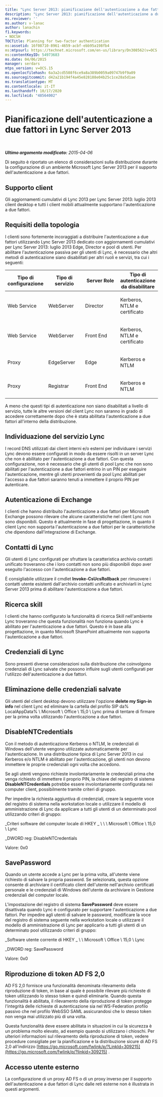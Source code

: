 ```yaml
---
title: "Lync Server 2013: pianificazione dell'autenticazione a due fattori"
description: "Lync Server 2013: pianificazione dell'autenticazione a due fattori."
ms.reviewer: ''
ms.author: v-lanac
author: lanachin
f1.keywords:
- NOCSH
TOCTitle: Planning for two-factor authentication
ms:assetid: 16f08710-8961-4659-acbf-ebb95a198fb4
ms:mtpsurl: https://technet.microsoft.com/en-us/library/Dn308562(v=OCS.15)
ms:contentKeyID: 54973683
ms.date: 04/06/2015
manager: serdars
mtps_version: v=OCS.15
ms.openlocfilehash: 6a3a2cd5508f6ce9a8a389b0059a09747b9f9a09
ms.sourcegitcommit: d42a21b194f4a45e828188e04b25c1ce28a5d1ae
ms.translationtype: MT
ms.contentlocale: it-IT
ms.lasthandoff: 10/17/2020
ms.locfileid: "48564002"
---
```

# <a name="planning-for-two-factor-authentication-in-lync-server-2013"></a>Pianificazione dell'autenticazione a due fattori in Lync Server 2013

<div data-xmlns="http://www.w3.org/1999/xhtml">

<div class="topic" data-xmlns="http://www.w3.org/1999/xhtml" data-msxsl="urn:schemas-microsoft-com:xslt" data-cs="https://msdn.microsoft.com/">

<div data-asp="https://msdn2.microsoft.com/asp">



</div>

<div id="mainSection">

<div id="mainBody">

<span> </span>

_**Ultimo argomento modificato:** 2015-04-06_

Di seguito è riportato un elenco di considerazioni sulla distribuzione durante la configurazione di un ambiente Microsoft Lync Server 2013 per il supporto dell'autenticazione a due fattori.

<div>

## <a name="client-support"></a>Supporto client

Gli aggiornamenti cumulativi di Lync 2013 per Lync Server 2013: luglio 2013 client desktop e tutti i client mobili attualmente supportano l'autenticazione a due fattori.

</div>

<div>

## <a name="topology-requirements"></a>Requisiti della topologia

I clienti sono fortemente incoraggiati a distribuire l'autenticazione a due fattori utilizzando Lync Server 2013 dedicato con aggiornamenti cumulativi per Lync Server 2013: luglio 2013 Edge, Director e pool di utenti. Per abilitare l'autenticazione passiva per gli utenti di Lync, è necessario che altri metodi di autenticazione siano disabilitati per altri ruoli e servizi, tra cui i seguenti:


<table>
<colgroup>
<col style="width: 25%" />
<col style="width: 25%" />
<col style="width: 25%" />
<col style="width: 25%" />
</colgroup>
<thead>
<tr class="header">
<th>Tipo di configurazione</th>
<th>Tipo di servizio</th>
<th>Server Role</th>
<th>Tipo di autenticazione da disabilitare</th>
</tr>
</thead>
<tbody>
<tr class="odd">
<td><p>Web Service</p></td>
<td><p>WebServer</p></td>
<td><p>Director</p></td>
<td><p>Kerberos, NTLM e certificato</p></td>
</tr>
<tr class="even">
<td><p>Web Service</p></td>
<td><p>WebServer</p></td>
<td><p>Front End</p></td>
<td><p>Kerberos, NTLM e certificato</p></td>
</tr>
<tr class="odd">
<td><p>Proxy</p></td>
<td><p>EdgeServer</p></td>
<td><p>Edge</p></td>
<td><p>Kerberos e NTLM</p></td>
</tr>
<tr class="even">
<td><p>Proxy</p></td>
<td><p>Registrar</p></td>
<td><p>Front End</p></td>
<td><p>Kerberos e NTLM</p></td>
</tr>
</tbody>
</table>


A meno che questi tipi di autenticazione non siano disabilitati a livello di servizio, tutte le altre versioni del client Lync non saranno in grado di accedere correttamente dopo che è stata abilitata l'autenticazione a due fattori all'interno della distribuzione.

</div>

<div>

## <a name="lync-service-discovery"></a>Individuazione del servizio Lync

I record DNS utilizzati dai client interni e/o esterni per individuare i servizi Lync devono essere configurati in modo da essere risolti in un server Lync che non è abilitato per l'autenticazione a due fattori. Con questa configurazione, non è necessario che gli utenti di pool Lync che non sono abilitati per l'autenticazione a due fattori entrino in un PIN per eseguire l'autenticazione, mentre gli utenti provenienti da pool Lync abilitati per l'accesso a due fattori saranno tenuti a immettere il proprio PIN per autenticare.

</div>

<div>

## <a name="exchange-authentication"></a>Autenticazione di Exchange

I clienti che hanno distribuito l'autenticazione a due fattori per Microsoft Exchange possono rilevare che alcune caratteristiche nel client Lync non sono disponibili. Questo è attualmente in fase di progettazione, in quanto il client Lync non supporta l'autenticazione a due fattori per le caratteristiche che dipendono dall'integrazione di Exchange.

</div>

<div>

## <a name="lync-contacts"></a>Contatti di Lync

Gli utenti di Lync configurati per sfruttare la caratteristica archivio contatti unificato troveranno che i loro contatti non sono più disponibili dopo aver eseguito l'accesso con l'autenticazione a due fattori.

È consigliabile utilizzare il cmdlet **Invoke-CsUcsRollback** per rimuovere i contatti utente esistenti dall'archivio contatti unificato e archiviarli in Lync Server 2013 prima di abilitare l'autenticazione a due fattori.

</div>

<div>

## <a name="skill-search"></a>Ricerca skill

I clienti che hanno configurato la funzionalità di ricerca Skill nell'ambiente Lync troveranno che questa funzionalità non funziona quando Lync è abilitato per l'autenticazione a due fattori. Questo è in base alla progettazione, in quanto Microsoft SharePoint attualmente non supporta l'autenticazione a due fattori.

</div>

<div>

## <a name="lync-credentials"></a>Credenziali di Lync

Sono presenti diverse considerazioni sulla distribuzione che coinvolgono credenziali di Lync salvate che possono influire sugli utenti configurati per l'utilizzo dell'autenticazione a due fattori.

<div>

## <a name="deleting-saved-credentials"></a>Eliminazione delle credenziali salvate

Gli utenti del client desktop devono utilizzare l'opzione **delete my Sign-in info** nel client Lync ed eliminare la cartella del profilo SIP da% LocalAppData% \\ Microsoft \\ Office \\ 15,0 \\ Lync prima di tentare di firmare per la prima volta utilizzando l'autenticazione a due fattori.

</div>

<div>

## <a name="disablentcredentials"></a>DisableNTCredentials

Con il metodo di autenticazione Kerberos o NTLM, le credenziali di Windows dell'utente vengono utilizzate automaticamente per l'autenticazione. In una distribuzione tipica di Lync Server 2013 in cui Kerberos e/o NTLM è abilitato per l'autenticazione, gli utenti non devono immettere le proprie credenziali ogni volta che accedono.

Se agli utenti vengono richieste involontariamente le credenziali prima che venga richiesto di immettere il proprio PIN, la chiave del registro di sistema **DisableNTCredentials** potrebbe essere involontariamente configurata nei computer client, possibilmente tramite criteri di gruppo.

Per impedire la richiesta aggiuntiva di credenziali, creare la seguente voce del registro di sistema nella workstation locale o utilizzare il modello di amministrazione di Lync da applicare a tutti gli utenti di un determinato pool utilizzando criteri di gruppo:

\_Criteri software del computer locale di HKEY \_ \\ \\ \\ Microsoft \\ Office \\ 15,0 \\ Lync

\_DWORD reg: DisableNTCredentials

Valore: 0x0

</div>

<div>

## <a name="savepassword"></a>SavePassword

Quando un utente accede a Lync per la prima volta, all'utente viene richiesto di salvare la propria password. Se selezionata, questa opzione consente di archiviare il certificato client dell'utente nell'archivio certificati personale e le credenziali di Windows dell'utente da archiviare in Gestione credenziali del computer locale.

L'impostazione del registro di sistema **SavePassword** deve essere disattivata quando Lync è configurato per supportare l'autenticazione a due fattori. Per impedire agli utenti di salvare le password, modificare la voce del registro di sistema seguente nella workstation locale o utilizzare il modello di amministrazione di Lync per applicarlo a tutti gli utenti di un determinato pool utilizzando criteri di gruppo:

\_Software utente corrente di HKEY \_ \\ \\ Microsoft \\ Office \\ 15,0 \\ Lync

\_DWORD reg: SavePassword

Valore: 0x0

</div>

</div>

<div>

## <a name="ad-fs-20-token-replay"></a>Riproduzione di token AD FS 2,0

AD FS 2,0 fornisce una funzionalità denominata rilevamento della riproduzione di token, in base al quale è possibile rilevare più richieste di token utilizzando lo stesso token e quindi eliminarle. Quando questa funzionalità è abilitata, il rilevamento della riproduzione di token protegge l'integrità delle richieste di autenticazione sia nel WS-Federation profilo passivo che nel profilo WebSSO SAML assicurandosi che lo stesso token non venga mai utilizzato più di una volta.

Questa funzionalità deve essere abilitata in situazioni in cui la sicurezza è un problema molto elevato, ad esempio quando si utilizzano i chioschi. Per ulteriori informazioni sul rilevamento della riproduzione di token, vedere procedure consigliate per la pianificazione e la distribuzione sicure di AD FS 2,0 all'indirizzo [https://go.microsoft.com/fwlink/p/?LinkId=309215](https://go.microsoft.com/fwlink/p/?linkid=309215) .

</div>

<div>

## <a name="external-user-access"></a>Accesso utente esterno

La configurazione di un proxy AD FS o di un proxy inverso per il supporto dell'autenticazione a due fattori di Lync dalle reti esterne non è illustrata in questi argomenti.

</div>

</div>

<span> </span>

</div>

</div>

</div>

